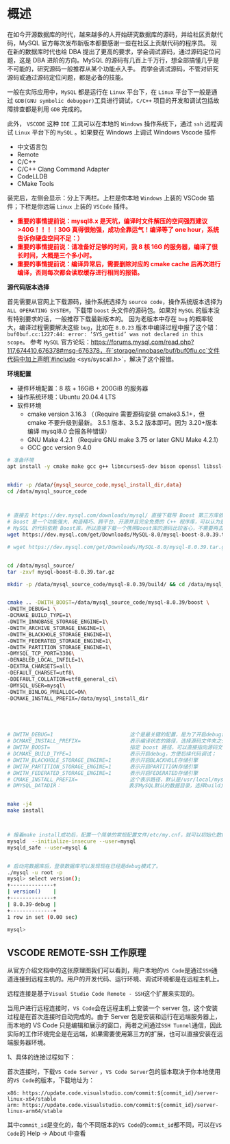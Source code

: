 # 概述

在如今开源数据库的时代，越来越多的人开始研究数据库的源码，并给社区贡献代码，MySQL 官方每次发布新版本都要感谢一些在社区上贡献代码的程序员。
现在新的数据库时代也给 DBA 提出了更高的要求，学会调试源码，通过源码定位问题，这是 DBA 进阶的方向。MySQL 的源码有几百上千万行，想全部搞懂几乎是不可能的，研究源码一般推荐从某个功能点入手。
而学会调试源码，不管对研究源码或通过源码定位问题，都是必备的技能。

一般在实际应用中，`MySQL` 都是运行在 `Linux` 平台下，在 `Linux` 平台下一般是通过 `GDB(GNU symbolic debugger)`工具进行调试，`C/C++` 项目的开发和调试包括故障排查都是利用 `GDB` 完成的。

此外， `VSCODE` 这种 `IDE` 工具可以在本地的 `Windows` 操作系统下，通过 `ssh` 远程调试 `Linux` 平台下的 `MySQL` 。如果要在 Windows 上调试 Windows Vscode 插件

- 中文语言包
- Remote
- C/C++
- C/C++ Clang Command Adapter
- CodeLLDB
- CMake Tools

装完后，左侧会显示：分上下两栏。上栏是你本地 `Windows` 上装的 VSCode 插件；下栏是你远端 `Linux` 上装的 `VSCode` 插件。

- **<span style="color:red">重要的事情提前说：mysql8.x 是天坑，编译时文件解压的空间强烈建议>40G！！！！30G 真得很勉强，成功全靠运气！编译等了 one hour，系统告诉你硬盘空间不足：）</span>**
- **<span style="color:red">重要的事情提前说：请准备好足够的时间，我 8 核 16G 的服务器，编译了很长时间，大概是三个多小时。</span>**
- **<span style="color:red">重要的事情提前说：编译异常后，需要删除对应的 cmake cache 后再次进行编译，否则每次都会读取缓存进行相同的报错。</span>**

**源代码版本选择**

首先需要从官网上下载源码，操作系统选择为 `source code`，操作系统版本选择为 `ALL OPERATING SYSTEM`，下载带 `boost` 头文件的源码包。如果对 `MySQL` 的版本没有特别要求的话，一般推荐下载最新版本的。
因为老版本中存在 `bug` 的概率较大，编译过程需要解决这些 `bug`，比如在 `8.0.23` 版本中编译过程中报了这个错：`buf0buf.cc:1227:44: error: ‘SYS_gettid’ was not declared in this scope`。
参考 `MySQL` 官方论坛：https://forums.mysql.com/read.php?117,674410,676378#msg-676378，在`storage/innobase/buf/buf0flu.cc`文件代码中加上声明`#include <sys/syscall.h>`，解决了这个报错。

**环境配置**

- 硬件环境配置：8 核 + 16GiB + 200GiB 的服务器
- 操作系统环境：Ubuntu 20.04.4 LTS
- 软件环境
  - cmake version 3.16.3 （（Require 需要源码安装 cmake3.5.1+，但 cmake 不要升级到最新。 3.5.1 版本、3.5.2 版本即可。因为 3.20+版本编译 mysql8.0 会报各种错误）
  - GNU Make 4.2.1 （Require GNU make 3.75 or later GNU Make 4.2.1）
  - GCC gcc version 9.4.0

```bash
# 准备环境
apt install -y cmake make gcc g++ libncurses5-dev bison openssl libssl-dev git autoconf automake libtool  unzip build-essential perl pkg-config


mkdir -p /data/{mysql_source_code,mysql_install_dir,data}
cd /data/mysql_source_code



# 直接去 https://dev.mysql.com/downloads/mysql/ 直接下载带 Boost 第三方库依赖的源码。
# Boost 是一个功能强大、构造精巧、跨平台、开源并且完全免费的 C++ 程序库，可以认为是半个C++标准库。
# MySQL 的代码依赖 Boost库，所以直接下载一个携带Boost库的源码比较省心，不需要再去下载对应的Boost库。
wget https://dev.mysql.com/get/Downloads/MySQL-8.0/mysql-boost-8.0.39.tar.gz -P  /data/mysql_source_code

# wget https://dev.mysql.com/get/Downloads/MySQL-8.0/mysql-8.0.39.tar.gz


cd /data/mysql_source/
tar -zxvf mysql-boost-8.0.39.tar.gz

mkdir -p /data/mysql_source_code/mysql-8.0.39/build/ && cd /data/mysql_source_code/mysql-8.0.39/build/


cmake .. -DWITH_BOOST=/data/mysql_source_code/mysql-8.0.39/boost \
-DWITH_DEBUG=1 \
-DCMAKE_BUILD_TYPE=1\
-DWITH_INNOBASE_STORAGE_ENGINE=1\
-DWITH_ARCHIVE_STORAGE_ENGINE=1\
-DWITH_BLACKHOLE_STORAGE_ENGINE=1\
-DWITH_FEDERATED_STORAGE_ENGINE=1\
-DWITH_PARTITION_STORAGE_ENGINE=1\
-DMYSQL_TCP_PORT=3306\
-DENABLED_LOCAL_INFILE=1\
-DEXTRA_CHARSETS=all\
-DEFAULT_CHARSET=utf8\
-DDEFAULT_COLLATION=utf8_general_ci\
-DMYSQL_USER=mysql\
-DWITH_BINLOG_PREALLOC=ON\
-DCMAKE_INSTALL_PREFIX=/data/mysql_install_dir





# DWITH_DEBUG=1                         这个是最关键的配置，是为了开启debug调试模式;
# DCMAKE_INSTALL_PREFIX=                表示编译状态的路径，选择源码文件夹之外的一个自建的build文件夹;
# DWITH_BOOST=                          指定 boost 路径，可以直接指向源码文件夹下的boost文件夹；
# DCMAKE_BUILD_TYPE=1                   表示开启debug，方便后续代码调试；
# DWITH_BLACKHOLE_STORAGE_ENGINE=1      表示开启BLACKHOLE存储引擎
# DWITH_PARTITION_STORAGE_ENGINE=1      表示开启PARTITION存储引擎
# DWITH_FEDERATED_STORAGE_ENGINE=1      表示开启FEDERATED存储引擎
# CMAKE_INSTALL_PREFIX=                 这个表示路径，默认是/usr/local/mysql，是各种配置的路径前缀PREFIX
# DMYSQL_DATADIR：                      表示MySQL默认的数据目录，选择build文件夹下的data文件


make -j4
make install



# 接着make install成功后，配置一个简单的常规配置文件/etc/my.cnf，就可以初始化数据库并启动数据库了。
mysqld  --initialize-insecure --user=mysql
mysqld_safe --user=mysql &


# 启动完数据库后，登录数据库可以发现现在已经是debug模式了。
./mysql -u root -p
mysql> select version();
+--------------+
| version()    |
+--------------+
| 8.0.39-debug |
+--------------+
1 row in set (0.00 sec)

mysql>

```

## VSCODE REMOTE-SSH 工作原理

从官方介绍文档中的这张原理图我们可以看到，用户本地的`VS Code`是通过`SSH`通道连接到远程主机的。用户的开发代码、运行环境、调试环境都是在远程主机上。

远程连接是基于`Visual Studio Code Remote - SSH`这个扩展来实现的。

当用户进行远程连接时，`VS Code`会在远程主机上安装一个 server 包，这个安装过程是在首次连接时自动完成的。由于 Server 包是安装和运行在远端服务器上，而本地的 VS Code 只是编辑和展示的窗口，两者之间通过`SSH Tunnel`通信，因此实际的工作环境完全是在远端，如果需要使用第三方的扩展，也可以直接安装在远端服务器环境。

1、具体的连接过程如下：

首次连接时，下载`VS Code Server` ，`VS Code Server`包的版本取决于你本地使用的`VS Code`的版本，下载地址为：

```
x86: https://update.code.visualstudio.com/commit:${commit_id}/server-linux-x64/stable
arm: https://update.code.visualstudio.com/commit:${commit_id}/server-linux-arm64/stable
```

其中`commit_id`是变化的，每个不同版本的`VS Code`的`commit_id`都不同，可以在`VS Code`的 Help -> About 中查看

